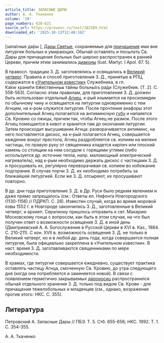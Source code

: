```yaml
---
article_title: ЗАПАСНЫЕ ДАРЫ
author: А. А. Ткаченко
volume: '19'
page_numbers: 620-621
source_url: https://pravenc.ru/text/182589.html
downloaded_at: '2025-10-13T12:40:16Z'
---
```


[<span class="cu">запа́сные</span> <span class="cu">да́ры</span> ], [Дары Святые](<https://pravenc.ru/text/Дары Святые.html>), сохраняемые для [причащения](https://pravenc.ru/text/причащения.html) ими вне литургии больных и умирающих. Обычай оставлять и посылать Св. Дары для причащения больных был широко распространен в ранней Церкви, причем этим занимались [диаконы](https://pravenc.ru/text/диаконы.html) (Iust. Martyr. I Apol. 67. 5).

В правосл. традиции З. Д. заготовлялись и освящались в [Великий четверг](<https://pravenc.ru/text/Великий четверг.html>). Правила и способ приготовления З. Д., принятые в РПЦ, содержатся в [«Учительном известии»](<https://pravenc.ru/text/ Учительном известии .html>) Служебника, в гл. <span class="cu">Ка́кw</span> <span class="cu">храни́ти</span> <span class="cu">бж҃е́ственныѧ</span> <span class="cu">та҆йны</span> <span class="cu">больны́хъ</span> <span class="cu">ра́ди</span> (Служебник. [Т. 2]. С. 558-563). Согласно этим правилам, для приготовления З. Д. должен быть использован отдельный [Агнец](https://pravenc.ru/text/Агнец.html), к-рый изымается на проскомидии по обычному чину и освящается на литургии одновременно с тем Агнцем, на к-ром служится литургия. После прочтения анафоры этот дополнительный Агнец полагается на антиминсную [губу](https://pravenc.ru/text/губу.html) и напаяется Св. Кровию со лжицы, причем так, чтобы Агнец не размок. После этого Агнец помещается в кивот и хранится там до окончания литургии. Затем происходит высушивание Агнца: разворачивается антиминс, на него поставляется дискос, на к-рый полагается Агнец, совершается каждение вокруг престола, Агнец раздробляется св. копием на мелкие частицы, по правую руку от священника кладется кирпич или плоский камень со стоящим на нем сосудом с горящими углями (либо используется др. источник тепла, напр. маломощный электрический нагреватель), над к-рым необходимо держать дискос с частицами З. Д. и просушивать их, регулярно переворачивая св. копием во избежание подгорания. В случае порчи З. Д. их необходимо потребить за ближайшей литургией. Если же З. Д. отсыреют, их просушивают повторно.

В др. дни года приготовление З. Д. в Др. Руси было редким явлением и даже прямо запрещалось (см.: Ответы еп. Нифонта Новгородского (1130-1156) // ПДРКП. С. 28). Известен случай, когда во время моровой язвы 1552 г. в Новгороде закончились З. Д., заготовленные в Великий четверг, и архиеп. Серапиону пришлось отправить к свт. Макарию Московскому гонца с вопросом, как быть в этом случае, на что был получен ответ о возможности освящения З. Д. в иной день (Дмитриевский А. А. Богослужение в Русской Церкви в XVI в. Каз., 1884. С. 210-211). С кон. XVII в. возможность освящения З. Д. не только в Великий четверг, но и в любой др. день года, когда совершается полная литургия, была официально закреплена в «Учительном известии». В наст. время З. Д. заготавливаются священниками по мере необходимости.

В храмах, где литургия совершается ежедневно, существует практика оставлять частицу Агнца, смоченную Св. Кровию, до утра следующего дня (когда она потребляется и заменяется новой). В связи с появлением герметично закрываемых [дароносиц](https://pravenc.ru/text/дароносиц.html) распространился обычай отдельного хранения З. Д. только под видом Св. Крови - для причащения тяжелобольных и младенцев (см., однако, возражения против этого: НКС. С. 355).

## Литература

Петровский А. Запасные Дары // ПБЭ. Т. 5. Стб. 655-656; НКС. 1992. Т. 1. С. 354-355.

А. А. Ткаченко
